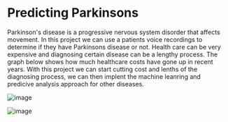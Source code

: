 # Predicting Parkinsons
Parkinson's disease is a progressive nervous system disorder that affects movement. In this project we can use a patients voice recordings to determine if they have Parkinsons disease or not. Health care can be very expensive and diagnosing certain disease can be a lengthy process. The graph below shows how much healthcare costs have gone up in recent years. With this project we can start cutting cost and lenths of the diagnosing process, we can then implent the machine leanring and predicive analysis approach for other diseases.

![image](https://user-images.githubusercontent.com/100458047/168153974-b34959b3-0a41-4b07-bc90-8f613d3c15d5.png)

![image](https://user-images.githubusercontent.com/100458047/168154731-83c0a6b0-73fe-438b-896c-1394ba61352a.png)
